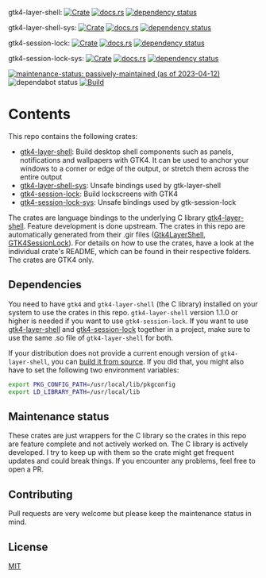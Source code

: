 gtk4-layer-shell:
[![Crate](https://img.shields.io/crates/v/gtk4-layer-shell.svg)](https://crates.io/crates/gtk4-layer-shell)
[![docs.rs](https://docs.rs/gtk4-layer-shell/badge.svg)](https://docs.rs/gtk4-layer-shell)
[![dependency status](https://deps.rs/crate/gtk4-layer-shell/0.6.0/status.svg)](https://deps.rs/crate/gtk4-layer-shell/0.6.0)

gtk4-layer-shell-sys:
[![Crate](https://img.shields.io/crates/v/gtk4-layer-shell-sys.svg)](https://crates.io/crates/gtk4-layer-shell-sys)
[![docs.rs](https://docs.rs/gtk4-layer-shell-sys/badge.svg)](https://docs.rs/gtk4-layer-shell-sys)
[![dependency status](https://deps.rs/crate/gtk4-layer-shell-sys/0.4.0/status.svg)](https://deps.rs/crate/gtk4-layer-shell-sys/0.4.0)

gtk4-session-lock:
[![Crate](https://img.shields.io/crates/v/gtk4-session-lock.svg)](https://crates.io/crates/gtk4-session-lock)
[![docs.rs](https://docs.rs/gtk4-session-lock/badge.svg)](https://docs.rs/gtk4-session-lock)
[![dependency status](https://deps.rs/crate/gtk4-session-lock/0.2.0/status.svg)](https://deps.rs/crate/gtk4-session-lock/0.2.0)

gtk4-session-lock-sys:
[![Crate](https://img.shields.io/crates/v/gtk4-session-lock-sys.svg)](https://crates.io/crates/gtk4-session-lock-sys)
[![docs.rs](https://docs.rs/gtk4-session-lock-sys/badge.svg)](https://docs.rs/gtk4-session-lock-sys)
[![dependency status](https://deps.rs/crate/gtk4-session-lock-sys/0.2.0/status.svg)](https://deps.rs/crate/gtk4-session-lock-sys/0.2.0)

[![maintenance-status: passively-maintained (as of 2023-04-12)](https://img.shields.io/badge/maintenance--status-passively--maintained_%28as_of_2023--04--12%29-forestgreen)](https://gist.github.com/rusty-snake/574a91f1df9f97ec77ca308d6d731e29)
![dependabot status](https://img.shields.io/badge/dependabot-enabled-025e8c?logo=Dependabot)
[![Build](https://img.shields.io/github/actions/workflow/status/pentamassiv/gtk4-layer-shell-gir/build.yaml?branch=main)](https://github.com/pentamassiv/gtk4-layer-shell-gir/actions/workflows/build.yaml)

# Contents
This repo contains the following crates:

- [gtk4-layer-shell](https://github.com/pentamassiv/gtk4-layer-shell-gir/tree/main/gtk4-layer-shell): Build desktop shell components such as panels, notifications and wallpapers with GTK4. It can be used to anchor your windows to a corner or edge of the output, or stretch them across the entire output
- [gtk4-layer-shell-sys](https://github.com/pentamassiv/gtk4-layer-shell-gir/tree/main/gtk4-layer-shell-sys): Unsafe bindings used by gtk-layer-shell
- [gtk4-session-lock](https://github.com/pentamassiv/gtk4-layer-shell-gir/tree/main/gtk4-session-lock): Build lockscreens with GTK4
- [gtk4-session-lock-sys](https://github.com/pentamassiv/gtk4-layer-shell-gir/tree/main/gtk4-session-lock-sys): Unsafe bindings used by gtk-session-lock


The crates are language bindings to the underlying C library [gtk4-layer-shell](https://github.com/wmww/gtk4-layer-shell). Feature development is done upstream. The crates in this repo are automatically generated from their .gir files ([Gtk4LayerShell](Gtk4LayerShell-1.0.gir), [GTK4SessionLock](Gtk4SessionLock-1.0.gir)). For details on how to use the crates, have a look at the individual crate's README, which can be found in their respective folders. The crates are GTK4 only.

## Dependencies
You need to have `gtk4` and `gtk4-layer-shell` (the C library) installed on your system to use the crates in this repo. `gtk4-layer-shell` version 1.1.0 or higher is needed if you want to use `gtk4-session-lock`.
If you want to use [gtk4-layer-shell](https://github.com/pentamassiv/gtk4-layer-shell-gir/tree/main/gtk4-layer-shell) and [gtk4-session-lock](https://github.com/pentamassiv/gtk4-layer-shell-gir/tree/main/gtk4-session-lock) together in a project, make sure to use the same .so file of `gtk4-layer-shell` for both.

If your distribution does not provide a current enough version of `gtk4-layer-shell`, you can [build it from source](https://github.com/wmww/gtk4-layer-shell#building-from-source). If you did that, you might also have to set the following two environment variables:
```bash
export PKG_CONFIG_PATH=/usr/local/lib/pkgconfig
export LD_LIBRARY_PATH=/usr/local/lib
```

## Maintenance status
These crates are just wrappers for the C library so the crates in this repo are feature complete and not actively worked on. The C library is actively developed. I try to keep up with them so the crate might get frequent updates and could break things. If you encounter any problems, feel free to open a PR.

## Contributing
Pull requests are very welcome but please keep the maintenance status in mind.

## License
[MIT](https://choosealicense.com/licenses/mit/)
